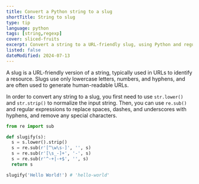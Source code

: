 ```yaml
---
title: Convert a Python string to a slug
shortTitle: String to slug
type: tip
language: python
tags: [string,regexp]
cover: sliced-fruits
excerpt: Convert a string to a URL-friendly slug, using Python and regular expressions.
listed: false
dateModified: 2024-07-13
---
```


A slug is a URL-friendly version of a string, typically used in URLs to identify a resource. Slugs use only lowercase letters, numbers, and hyphens, and are often used to generate human-readable URLs.

In order to convert any string to a slug, you first need to use `str.lower()` and `str.strip()` to normalize the input string. Then, you can use `re.sub()` and regular expressions to replace spaces, dashes, and underscores with hyphens, and remove any special characters.

```py
from re import sub

def slugify(s):
  s = s.lower().strip()
  s = re.sub(r'[^\w\s-]', '', s)
  s = re.sub(r'[\s_-]+', '-', s)
  s = re.sub(r'^-+|-+$', '', s)
  return s

slugify('Hello World!') # 'hello-world'
```
